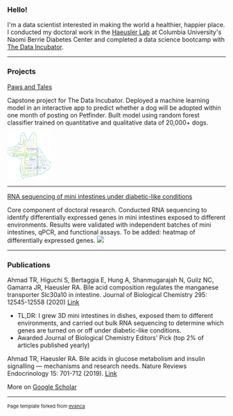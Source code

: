 ### Hello! 

I'm a data scientist interested in making the world a healthier, happier place. I conducted my doctoral work in the [Haeusler Lab](http://www.rhaeuslerlab.com/) at Columbia University's Naomi Berrie Diabetes Center and completed a data science bootcamp with [The Data Incubator](https://www.thedataincubator.com/). 

---

### Projects 

[Paws and Tales](https://pawsandtales.streamlit.app/) 

Capstone project for The Data Incubator. Deployed a machine learning model in an interactive app to predict whether a dog will be adopted within one month of posting on Petfinder. Built model using random forest classifier trained on quantitative and qualitative data of 20,000+ dogs. 

<img src="images/pic1_pawsandtales.png" alt="pawsandtales_dog_breeds" width="100"/>

---
[RNA sequencing of mini intestines under diabetic-like conditions](https://www.jbc.org/article/S0021-9258(17)49493-2/fulltext) 

Core component of doctoral research. Conducted RNA sequencing to identify differentially expressed genes in mini intestines exposed to different environments. Results were validated with independent batches of mini intestines, qPCR, and functional assays. To be added: heatmap of differentially expressed genes. 
<img src="images/dummy_thumbnail.jpg?raw=true"/> 

---

### Publications 

Ahmad TR, Higuchi S, Bertaggia E, Hung A, Shanmugarajah N, Guilz NC, Gamarra JR, Haeusler RA. Bile acid composition regulates the manganese transporter Slc30a10 in intestine. Journal of Biological Chemistry 295: 12545-12558 (2020) [Link](https://www.jbc.org/article/S0021-9258(17)49493-2/fulltext)
- TL,DR: I grew 3D mini intestines in dishes, exposed them to different environments, and carried out bulk RNA sequencing to determine which genes are turned on or off under diabetic-like conditions. 
- Awarded Journal of Biological Chemistry Editors' Pick (top 2% of articles published yearly)

Ahmad TR, Haeusler RA. Bile acids in glucose metabolism and insulin signalling — mechanisms and research needs. Nature Reviews Endocrinology 15: 701-712 (2019). [Link](https://www.nature.com/articles/s41574-019-0266-7)

More on [Google Scholar](https://scholar.google.com/citations?hl=en&user=4reAnikAAAAJ&view_op=list_works&sortby=pubdate)





---
<p style="font-size:11px">Page template forked from <a href="https://github.com/evanca/quick-portfolio">evanca</a></p>
<!-- Remove above link if you don't want to attibute -->
